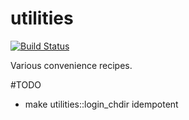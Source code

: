 # utilities

[![Build Status](https://travis-ci.org/alt3-cookbooks/utilities.svg)](https://travis-ci.org/alt3-cookbooks/utilities)

Various convenience recipes.

#TODO

- make utilities::login_chdir idempotent

